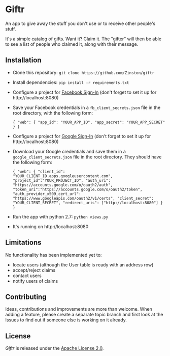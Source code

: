 # Giftr
An app to give away the stuff you don't use or to receive other people's stuff.

It's a simple catalog of gifts. Want it? Claim it. The "gifter" will then be able to see a list of people who claimed it, along with their message.

## Installation
* Clone this repository: `git clone https://github.com/Zinston/giftr`
* Install dependencies: `pip install -r requirements.txt`
* Configure a project for [Facebook Sign-In](https://developers.facebook.com/products/account-creation) (don't forget to set it up for http://localhost:8080)
* Save your Facebook credentials in a `fb_client_secrets.json` file in the root directory, with the following form:

    `{
	 "web": {
			 "app_id": "YOUR_APP_ID",
			 "app_secret": "YOUR_APP_SECRET"
			}
	}`

* Configure a project for [Google Sign-In](https://developers.google.com/identity/sign-in/web/sign-in) (don't forget to set it up for http://localhost:8080)
* Download your Google credentials and save them in a `google_client_secrets.json` file in the root directory. They should have the following form:

    `{
     "web": {
     		 "client_id": "YOUR_CLIENT_ID.apps.googleusercontent.com",
     		 "project_id":"YOUR_PROJECT_ID",
     		 "auth_uri": "https://accounts.google.com/o/oauth2/auth",
     		 "token_uri":"https://accounts.google.com/o/oauth2/token",
     		 "auth_provider_x509_cert_url": "https://www.googleapis.com/oauth2/v1/certs",
     		 "client_secret": "YOUR_CLIENT_SECRET",
     		 "redirect_uris": ["http://localhost:8080"]
     		}
    }`

* Run the app with python 2.7: `python views.py`
* It's running on http://localhost:8080

## Limitations
No functionality has been implemented yet to:

* locate users (although the User table is ready with an address row)
* accept/reject claims
* contact users
* notify users of claims

## Contributing
Ideas, contributions and improvements are more than welcome. When adding a feature, please create a separate topic branch and first look at the Issues to find out if someone else is working on it already.

## License
_Giftr_ is released under the [Apache License 2.0](/LICENSE).
